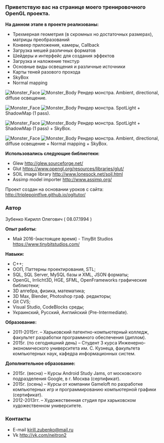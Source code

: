### Приветствую вас на странице моего тренировочного OpenGL проекта. 
**На данном этапе в проекте реализованы:**
* Трехмерная геометрия (в скромных но достаточных размерах), матрицы преобразований
* Конвеер приложения, камеры, Callback
* Загрузка мешей различных форматов
* Шейдеры и интерфейс для создания эффектов
* Загрузка и наложение текстур
* Основные виды освещения и различные источники
* Карты теней разового прохода
* SkyBox
* Normal mapping

![Monster_Face](https://github.com/neitron/OpenGL/blob/master/PrtScrn/dmeo_1.png?raw=true)
![Monster_Body](https://github.com/neitron/OpenGL/blob/master/PrtScrn/demo_2.png?raw=true)
Рендер монстра. Ambient, directional, diffuse освещение.


![Monster_Face](https://github.com/neitron/OpenGL/blob/master/PrtScrn/shadow1_1.png?raw=true)
![Monster_Body](https://github.com/neitron/OpenGL/blob/master/PrtScrn/shadow1_2.png?raw=true)
Рендер монстра. SpotLight + ShadowMap (1 pass).


![Monster_Face](https://github.com/neitron/OpenGL/blob/master/PrtScrn/skybox_1.png?raw=true)
![Monster_Body](https://github.com/neitron/OpenGL/blob/master/PrtScrn/skybox_2.png?raw=true)
Рендер монстра. SpotLight + ShadowMap (1 pass) + SkyBox.


![Monster_Face](https://github.com/neitron/OpenGL/blob/master/PrtScrn/normal_2.jpg?raw=true)
![Monster_Body](https://github.com/neitron/OpenGL/blob/master/PrtScrn/normal_1.jpg?raw=true)
Рендер монстра. Ambient, directional, diffuse освещение + Normal mapping + SkyBox.

**Использовались следующие библиотеки:**
* Glew http://glew.sourceforge.net/
* Glut https://www.opengl.org/resources/libraries/glut/
* SOIL image library http://www.lonesock.net/soil.html
* Assimp model importer http://www.assimp.org/

Проект создан на основании уроков с сайта: http://triplepointfive.github.io/ogltutor/

### Автор
Зубенко Кирилл Олегович ( 08.07.1994 )

**Опыт работы:**
* Май 2016-(настоящее время) - TinyBit Studios https://www.tinybitstudios.com/

**Навыки:**
* C++;
* ООП, Паттерны проектирования, STL;
* SQL, SQL Server, MySQL базы и XML, JSON форматы;
* OpenGL, Irrlicht3D, HGE, SFML, OpenFrameworks графические библиотеки;
* 3D алгебра, физика, математика;
* 3D Max, Blender, Photoshop граф. редакторы;
* Git CVS;
* Visual Studio, CodeBlocks среды;
* Украинский, Русский, Английский (Pre-Intermediate).
 
**Образование:**
* 2011-2015гг. – Харьковский патентно-компьютерный колледж, факультет разработки программного обеспечения (диплом).
* 2015г. (по  сегодняшний день) –  Студент 3 курса Инженерно-экономического университета им. С. Кузнеца, факультета компьютерных наук, кафедра информационных систем.

**Дополнительное образование:**
* 2015г. (весна) – Курсы Android Study Jams, от московского подразделения Google, в г. Москва (сертификат).
* 2015г. (осень) – Курсы от компании Gameloft по разработке компьютерных игр и программированию компьютерной графики (сертификат).
* 2012-2013гг. – Художественная студия при харьковском художественном университете. 

### Контакты
* E-mail kirill.zubenko@mail.ru
* Vk http://vk.com/neitron2
